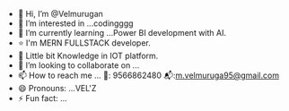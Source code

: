 - 👋 Hi, I’m @Velmurugan
- 👀 I’m interested in ...codingggg
- 🌱 I’m currently learning ...Power BI development with AI.
- ⭐ I'm MERN FULLSTACK developer.
- 🍃 Little bit Knowledge in IOT platform. 
- 💞️ I’m looking to collaborate on ...
- 📫 How to reach me ... 📱: 9566862480 📬:m.velmuruga95@gmail.com
- 😄 Pronouns: ...VEL'Z
- ⚡ Fun fact: ...

<!---
Velmurugan9566/Velmurugan9566 is a ✨ special ✨ repository because its `README.md` (this file) appears on your GitHub profile.
You can click the Preview link to take a look at your changes.
--->
